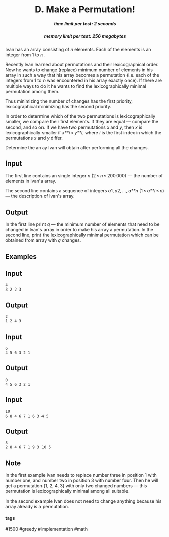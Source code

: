 <h1 style='text-align: center;'> D. Make a Permutation!</h1>

<h5 style='text-align: center;'>time limit per test: 2 seconds</h5>
<h5 style='text-align: center;'>memory limit per test: 256 megabytes</h5>

Ivan has an array consisting of *n* elements. Each of the elements is an integer from 1 to *n*.

Recently Ivan learned about permutations and their lexicographical order. Now he wants to change (replace) minimum number of elements in his array in such a way that his array becomes a permutation (i.e. each of the integers from 1 to *n* was encountered in his array exactly once). If there are multiple ways to do it he wants to find the lexicographically minimal permutation among them.

Thus minimizing the number of changes has the first priority, lexicographical minimizing has the second priority.

In order to determine which of the two permutations is lexicographically smaller, we compare their first elements. If they are equal — compare the second, and so on. If we have two permutations *x* and *y*, then *x* is lexicographically smaller if *x**i* < *y**i*, where *i* is the first index in which the permutations *x* and *y* differ.

Determine the array Ivan will obtain after performing all the changes.

## Input

The first line contains an single integer *n* (2 ≤ *n* ≤ 200 000) — the number of elements in Ivan's array.

The second line contains a sequence of integers *a*1, *a*2, ..., *a**n* (1 ≤ *a**i* ≤ *n*) — the description of Ivan's array.

## Output

In the first line print *q* — the minimum number of elements that need to be changed in Ivan's array in order to make his array a permutation. In the second line, print the lexicographically minimal permutation which can be obtained from array with *q* changes.

## Examples

## Input


```
4  
3 2 2 3  

```
## Output


```
2  
1 2 4 3   

```
## Input


```
6  
4 5 6 3 2 1  

```
## Output


```
0  
4 5 6 3 2 1   

```
## Input


```
10  
6 8 4 6 7 1 6 3 4 5  

```
## Output


```
3  
2 8 4 6 7 1 9 3 10 5   

```
## Note

In the first example Ivan needs to replace number three in position 1 with number one, and number two in position 3 with number four. Then he will get a permutation [1, 2, 4, 3] with only two changed numbers — this permutation is lexicographically minimal among all suitable. 

In the second example Ivan does not need to change anything because his array already is a permutation.



#### tags 

#1500 #greedy #implementation #math 